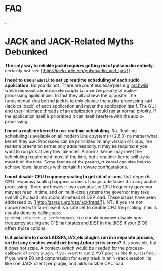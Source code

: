 FAQ
===

...


JACK and JACK-Related Myths Debunked
====================================

**The only way to reliable jackd requires getting rid of pulseaudio entirely.**
certainly not. see [[http://jackaudio.org/pulseaudio_and_jack]]

**I need to use <code>shedutil</code> to set up realtime scheduling of each audio application.**
No you do not.
There are countless examples e.g.
[archwiki](https://wiki.archlinux.org/index.php?title=JACK_Audio_Connection_Kit&oldid=243256#A_Shell-Based_Example_Setup)
which demonstrate elaborate scripts to raise the priority of audio-processing applications. In fact they all achieve the opposite.
The fundamental idea behind jack is to only elevate the audio-processing part (jack-callback) of each application and never the application itself. The GUI and user-interface threads of an application should run at normal priority. If the application itself is prioritized it can itself interfere with the audio-processing.


**I need a realtime kernel to use realtime scheduling.**
No. Realtime scheduling is available on all modern Linux systems (>2.6.0) no matter what kernel they use. Processes can be prioritized on any version of Linux, the realtime preemtion kernel only adds reliability. It may be required if you want to run jack at very low latencies. A normal kernel may meet the scheduling requirement most of the time, but a realtime-kernel will try to meet it all the time.
Some feature of the preemt_rt kernel can also help to achieve lower latencies with certain hardware configurations.


**I must disable CPU frequency scaling to get rid of x-runs**
That depends. CPU frequency scaling happens orders of magnitude faster than any audio-processing. There are however two caveats: the CPU frequency governor may not react in time, and on multi-core systems the governor may take overall CPU load into account instead of DSP load. These issues have been addressed by [[http://gareus.org/oss/jackfreqd/]]. NTL if you are not concerned with fan-noise it is a safe bet to disable CPU freq scaling. (this is usually done by calling <code>sudo cpufreq-selector -g performance</code>). You should however disable bus-frequency scaling and C1E halt states and EIST in the BIOS if your BIOS offers those options.


**Is it possible to make LADSPA,LV2,etc plugins run in a separate process, so that any crashes would not bring Ardour to its knees?**
It is possible, but it does not scale. A context-switch would be needed for the process-callback of every plugin.
If you want to run 2 VST plugins like this, it is fine. If you want EQ and compression for every track in an N-track session, its like one JACK client per plugin, and adds notable CPU load.
